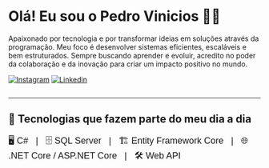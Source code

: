 # Olá! Eu sou o Pedro Vinicios ✌🏻  

Apaixonado por tecnologia e por transformar ideias em soluções através da programação. Meu foco é desenvolver sistemas eficientes, escaláveis e bem estruturados. Sempre buscando aprender e evoluir, acredito no poder da colaboração e da inovação para criar um impacto positivo no mundo.

[![Instagram](https://img.shields.io/badge/Instagram-E4405F?style=for-the-badge&logo=instagram&logoColor=white)](https://instagram.com/pedro_vinicios2/)
[![Linkedin](https://img.shields.io/badge/LinkedIn-0077B5?style=for-the-badge&logo=linkedin&logoColor=white)](https://www.linkedin.com/in/pedro-vinicios/) 

<p align="center">
  <a href="https://git.io/streak-stats">
    <img alt="" src="http://github-readme-streak-stats.herokuapp.com?user=PedroVinicioss&theme=tokyonight&hide_border=true&date_format=M%20j%5B%2C%20Y%5D&locale=pt-br&background=DD272700" />
  </a>
</p>


---

## 🚀 Tecnologias que fazem parte do meu dia a dia

<div style="font-size: 18px; font-family: Arial, sans-serif;">
  🖥️ C# &nbsp;&nbsp;|&nbsp;&nbsp;
  🗄️ SQL Server &nbsp;&nbsp;|&nbsp;&nbsp;
  🏗️ Entity Framework Core &nbsp;&nbsp;|&nbsp;&nbsp;
  🌐 .NET Core / ASP.NET Core &nbsp;&nbsp;|&nbsp;&nbsp;
  🛠️ Web API
</div>
